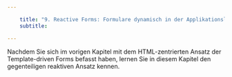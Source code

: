 ```yaml
---

    title: "9. Reactive Forms: Formulare dynamisch in der Applikationslogik definieren"
    subtitle: 

---
```


Nachdem Sie sich im vorigen Kapitel mit dem HTML-zentrierten Ansatz der Template-driven Forms befasst haben, lernen Sie in diesem Kapitel den gegenteiligen reaktiven Ansatz kennen. 
